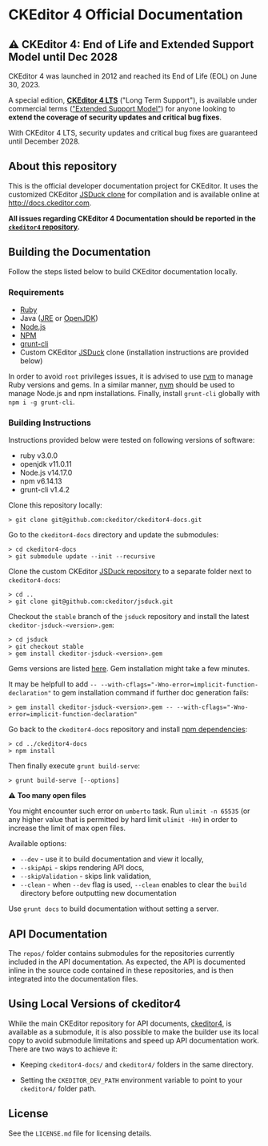 # CKEditor 4 Official Documentation

## ⚠️ CKEditor 4: End of Life and Extended Support Model until Dec 2028

CKEditor 4 was launched in 2012 and reached its End of Life (EOL) on June 30, 2023.

A special edition, **[CKEditor 4 LTS](https://ckeditor.com/ckeditor-4-support/)** ("Long Term Support"), is available under commercial terms (["Extended Support Model"](https://ckeditor.com/ckeditor-4-support/)) for anyone looking to **extend the coverage of security updates and critical bug fixes**.

With CKEditor 4 LTS, security updates and critical bug fixes are guaranteed until December 2028.

## About this repository

This is the official developer documentation project for CKEditor. It uses the customized CKEditor [JSDuck clone](https://github.com/ckeditor/jsduck) for compilation and is available online at <http://docs.ckeditor.com>.

**All issues regarding CKEditor 4 Documentation should be reported in the [`ckeditor4` repository](https://github.com/ckeditor/ckeditor4/issues/new/choose).**

## Building the Documentation

Follow the steps listed below to build CKEditor documentation locally.

### Requirements

* [Ruby](https://www.ruby-lang.org)
* Java ([JRE](https://java.com) or [OpenJDK](https://openjdk.java.net))
* [Node.js](https://nodejs.org/en)
* [NPM](https://www.npmjs.com)
* [grunt-cli](https://github.com/gruntjs/grunt-cli)
* Custom CKEditor [JSDuck](https://github.com/ckeditor/jsduck) clone (installation instructions are provided below)

In order to avoid `root` privileges issues, it is advised to use [rvm](https://rvm.io/rvm/install) to manage Ruby versions and gems. In a similar manner, [nvm](https://github.com/nvm-sh/nvm) should be used to manage Node.js and npm installations. Finally, install `grunt-cli` globally with `npm i -g grunt-cli`.

### Building Instructions

Instructions provided below were tested on following versions of software:

* ruby      v3.0.0
* openjdk   v11.0.11
* Node.js   v14.17.0
* npm       v6.14.13
* grunt-cli v1.4.2

Clone this repository locally:

	> git clone git@github.com:ckeditor/ckeditor4-docs.git

Go to the `ckeditor4-docs` directory and update the submodules:

	> cd ckeditor4-docs
	> git submodule update --init --recursive

Clone the custom CKEditor [JSDuck repository](https://github.com/ckeditor/jsduck) to a separate folder next to `ckeditor4-docs`:

	> cd ..
	> git clone git@github.com:ckeditor/jsduck.git

Checkout the `stable` branch of the `jsduck` repository and install the latest `ckeditor-jsduck-<version>.gem`:

	> cd jsduck
	> git checkout stable
	> gem install ckeditor-jsduck-<version>.gem

Gems versions are listed [here](https://github.com/ckeditor/jsduck#customizations). Gem installation might take a few minutes.

It may be helpfull to add `-- --with-cflags="-Wno-error=implicit-function-declaration"` to gem installation command if further doc generation fails:

	> gem install ckeditor-jsduck-<version>.gem -- --with-cflags="-Wno-error=implicit-function-declaration"

Go back to the `ckeditor4-docs` repository and install [npm dependencies](package.json):

	> cd ../ckeditor4-docs
	> npm install

Then finally execute `grunt build-serve`:

	> grunt build-serve [--options]

:warning: **Too many open files**

You might encounter such error on `umberto` task. Run `ulimit -n 65535` (or any higher value that is permitted by hard limit `ulimit -Hn`) in order to increase the limit of max open files.

Available options:

* `--dev` - use it to build documentation and view it locally,
* `--skipApi` - skips rendering API docs,
* `--skipValidation` - skips link validation,
* `--clean` - when `--dev` flag is used, `--clean` enables to clear the `build` directory before outputting new documentation

Use `grunt docs` to build documentation without setting a server.

## API Documentation

The `repos/` folder contains submodules for the repositories currently included in the API documentation. As expected, the API is documented inline in the source code contained in these repositories, and is then integrated into the documentation files.

## Using Local Versions of ckeditor4

While the main CKEditor repository for API documents, [ckeditor4](https://github.com/ckeditor/ckeditor4), is available as a submodule, it is also possible to make the builder use its local copy to avoid submodule limitations and speed up API documentation work. There are two ways to achieve it:

 * Keeping `ckeditor4-docs/` and `ckeditor4/` folders in the same directory.

 * Setting the `CKEDITOR_DEV_PATH` environment variable to point to your `ckeditor4/` folder path.

## License

See the `LICENSE.md` file for licensing details.
